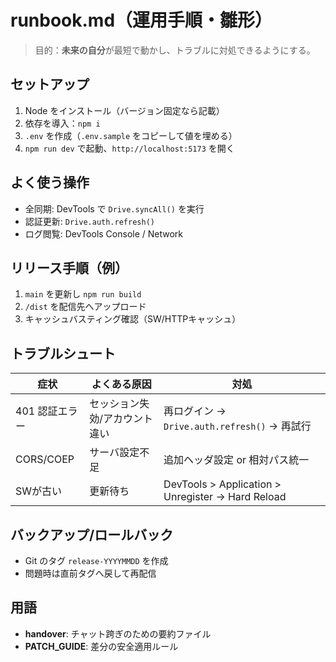 # runbook.md（運用手順・雛形）

> 目的：**未来の自分**が最短で動かし、トラブルに対処できるようにする。

## セットアップ
1. Node をインストール（バージョン固定なら記載）
2. 依存を導入：`npm i`
3. `.env` を作成（`.env.sample` をコピーして値を埋める）
4. `npm run dev` で起動、`http://localhost:5173` を開く

## よく使う操作
- 全同期: DevTools で `Drive.syncAll()` を実行
- 認証更新: `Drive.auth.refresh()`
- ログ閲覧: DevTools Console / Network

## リリース手順（例）
1. `main` を更新し `npm run build`
2. `/dist` を配信先へアップロード
3. キャッシュバスティング確認（SW/HTTPキャッシュ）

## トラブルシュート
| 症状 | よくある原因 | 対処 |
|---|---|---|
| 401 認証エラー | セッション失効/アカウント違い | 再ログイン → `Drive.auth.refresh()` → 再試行 |
| CORS/COEP | サーバ設定不足 | 追加ヘッダ設定 or 相対パス統一 |
| SWが古い | 更新待ち | DevTools > Application > Unregister → Hard Reload |

## バックアップ/ロールバック
- Git のタグ `release-YYYYMMDD` を作成
- 問題時は直前タグへ戻して再配信

## 用語
- **handover**: チャット跨ぎのための要約ファイル
- **PATCH_GUIDE**: 差分の安全適用ルール

